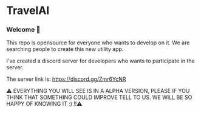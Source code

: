 # TravelAI
### Welcome 👋
This repo is opensource for everyone who wants to develop on it. We are searching people to create this new utility app.

I've created a discord server for developers who wants to participate in the server.

The server link is: https://discord.gg/Zmr6YcNR

⚠️ EVERYTHING YOU WILL SEE IS IN A ALPHA VERSION, PLEASE IF YOU THINK THAT SOMETHING COULD IMPROVE TELL TO US. WE WILL BE SO HAPPY OF KNOWING IT :) !!⚠️
